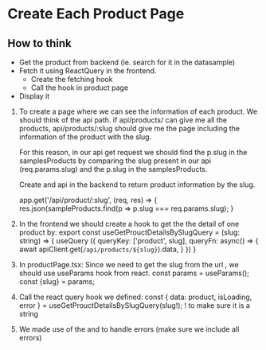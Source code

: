 # Create Each Product Page

## How to think

- Get the product from backend (ie. search for it in the datasample)
- Fetch it using ReactQuery in the frontend.
  - Create the fetching hook
  - Call the hook in product page
- Display it

1. To create a page where we can see the information of each product. We should think of the api path.
   if api/products/ can give me all the products, api/products/:slug should give me the page including the information of the product with the slug.

   For this reason, in our api get request we should find the p.slug in the samplesProducts by comparing the slug present in our api (req.params.slug) and the p.slug in the samplesProducts.

   Create and api in the backend to return product information by the slug.

   app.get('/api/product/:slug', (req, res) => {
   res.json(sampleProducts.find(p => p.slug === req.params.slug);
   }

2. In the frontend we should create a hook to get the the detail of one product by:
   export const useGetProuctDetailsBySlugQuery = (slug: string) => {
   useQuery ({
   queryKey: ['product', slug],
   queryFn: async() => {
   await apiClient.get<Product>(`/api/products/${slug}`).data,
   }
   })
   }

3. In productPage.tsx:
   Since we need to get the slug from the url , we should use useParams hook from react.
   const params = useParams();
   const {slug} = params;

4. Call the react query hook we defined:
   const { data: product, isLoading, error } = useGetProuctDetailsBySlugQuery(slug!);
   ! to make sure it is a string

5. We made use of the <Loading /> and <MessageBox /> to handle errors (make sure we include all errors)
